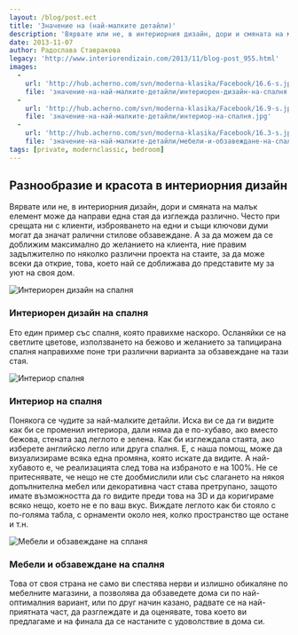 ```yaml
---
layout: /blog/post.ect
title: 'Значение на (най-малките детайли)'
description: 'Вярвате или не, в интериорния дизайн, дори и смяната на малък елемент може да направи една стая да изглежда различно.   С наша помощ може да визуализираме всяка една промяна, която искате да видите. А най-хубавото е, че реализацията след това на избраното е на 100%'
date: 2013-11-07
author: Радослава Ставракова
legacy: 'http://www.interiorendizain.com/2013/11/blog-post_955.html'
images:
  -
    url: 'http://hub.acherno.com/svn/moderna-klasika/Facebook/16.6-s.jpg'
    file: 'значение-на-най-малките-детайли/интериорен-дизайн-на-спалня.jpg'
  -
    url: 'http://hub.acherno.com/svn/moderna-klasika/Facebook/16.9-s.jpg'
    file: 'значение-на-най-малките-детайли/интериор-на-спалня.jpg'
  -
    url: 'http://hub.acherno.com/svn/moderna-klasika/Facebook/16.3-s.jpg'
    file: 'значение-на-най-малките-детайли/мебели-и-обзавеждане-на-спалня.jpg'
tags: [private, modernclassic, bedroom]
---
```

## **Разнообразие и красота** в интериорния дизайн
Вярвате или не, в интериорния дизайн, дори и смяната на малък елемент може да направи една стая да изглежда различно. Често при срещата ни с клиенти, изброяването на едни и същи ключови думи могат да значат ралични стилове обзавеждане. А за да можем да се доближим максимално до желанието на клиента, ние правим задължително по няколко различни проекта на стаите, за да може всеки да открие, това, което най се доближава до представите му за уют на своя дом.

![Интериорен дизайн на спалня](значение-на-най-малките-детайли/интериорен-дизайн-на-спалня.jpg)
### Интериорен дизайн на **спалня**

Ето един пример със спалня, която правихме наскоро. Осланяйки се на светлите цветове, използването на бежово и желанието за тапицирана спалня направихме поне три различни варианта за обзавеждане на тази стая.

![Интериор спалня](значение-на-най-малките-детайли/интериор-на-спалня.jpg)
### Интериор на **спалня**

Понякога се чудите за най-малките детайли. Иска ви се да ги видите как би се променил интериора, дали няма да е по-хубаво, ако вместо бежова, стената зад леглото е зелена. Как би изглеждала стаята, ако изберете английско легло или друга спалня. Е, с наша помощ, може да визуализираме всяка една промяна, която искате да видите. А най-хубавото е, че реализацията след това на избраното е на 100%. Не се притеснявате, че нещо не сте дообмислили или със слагането на някоя допълнителна мебел или декоративна част става претрупано, защото имате възможността да го видите преди това на 3D и да коригираме всяко нещо, което не е по ваш вкус. Виждате леглото как би стояло с по-голяма табла, с орнаменти около нея, колко пространство ще остане и т.н.

![Мебели и обзавеждане на спланя](значение-на-най-малките-детайли/мебели-и-обзавеждане-на-спалня.jpg)
### Мебели и  обзавеждане на **спалня**

Това от своя страна не само ви спестява нерви и излишно обикаляне по мебелните магазини, а позволява да обзаведете дома си по най-оптималния вариант, или по друг начин казано, радвате се на най-приятната част, да разглеждате и да оценявате, това което ви предлагаме и на финала да се настаните с удоволствие в дома си.